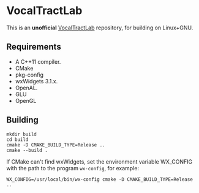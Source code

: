 
VocalTractLab
=============

This is an __unofficial__ [VocalTractLab] repository, for building on Linux+GNU.

[VocalTractLab]: https://www.vocaltractlab.de/

Requirements
------------

- A C++11 compiler.
- CMake
- pkg-config
- wxWidgets 3.1.x.
- OpenAL.
- GLU
- OpenGL

Building
--------

```
mkdir build
cd build
cmake -D CMAKE_BUILD_TYPE=Release ..
cmake --build .
```

If CMake can't find wxWidgets, set the environment variable WX_CONFIG with
the path to the program `wx-config`, for example:

```
WX_CONFIG=/usr/local/bin/wx-config cmake -D CMAKE_BUILD_TYPE=Release ..
```
